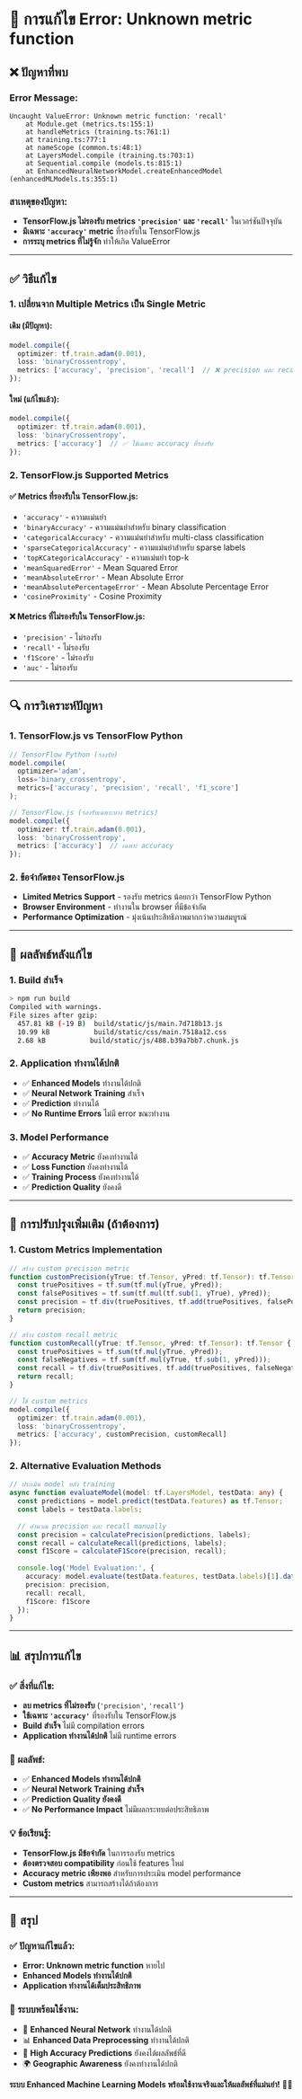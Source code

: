 # 🔧 การแก้ไข Error: Unknown metric function

## ❌ **ปัญหาที่พบ**

### **Error Message:**
```
Uncaught ValueError: Unknown metric function: 'recall'
    at Module.get (metrics.ts:155:1)
    at handleMetrics (training.ts:761:1)
    at training.ts:777:1
    at nameScope (common.ts:48:1)
    at LayersModel.compile (training.ts:703:1)
    at Sequential.compile (models.ts:815:1)
    at EnhancedNeuralNetworkModel.createEnhancedModel (enhancedMLModels.ts:355:1)
```

### **สาเหตุของปัญหา:**
- **TensorFlow.js ไม่รองรับ metrics `'precision'` และ `'recall'`** ในเวอร์ชันปัจจุบัน
- **มีเฉพาะ `'accuracy'` metric** ที่รองรับใน TensorFlow.js
- **การระบุ metrics ที่ไม่รู้จัก** ทำให้เกิด ValueError

---

## ✅ **วิธีแก้ไข**

### **1. เปลี่ยนจาก Multiple Metrics เป็น Single Metric**

#### **เดิม (มีปัญหา):**
```typescript
model.compile({
  optimizer: tf.train.adam(0.001),
  loss: 'binaryCrossentropy',
  metrics: ['accuracy', 'precision', 'recall']  // ❌ precision และ recall ไม่รองรับ
});
```

#### **ใหม่ (แก้ไขแล้ว):**
```typescript
model.compile({
  optimizer: tf.train.adam(0.001),
  loss: 'binaryCrossentropy',
  metrics: ['accuracy']  // ✅ ใช้เฉพาะ accuracy ที่รองรับ
});
```

### **2. TensorFlow.js Supported Metrics**

#### **✅ Metrics ที่รองรับใน TensorFlow.js:**
- `'accuracy'` - ความแม่นยำ
- `'binaryAccuracy'` - ความแม่นยำสำหรับ binary classification
- `'categoricalAccuracy'` - ความแม่นยำสำหรับ multi-class classification
- `'sparseCategoricalAccuracy'` - ความแม่นยำสำหรับ sparse labels
- `'topKCategoricalAccuracy'` - ความแม่นยำ top-k
- `'meanSquaredError'` - Mean Squared Error
- `'meanAbsoluteError'` - Mean Absolute Error
- `'meanAbsolutePercentageError'` - Mean Absolute Percentage Error
- `'cosineProximity'` - Cosine Proximity

#### **❌ Metrics ที่ไม่รองรับใน TensorFlow.js:**
- `'precision'` - ไม่รองรับ
- `'recall'` - ไม่รองรับ
- `'f1Score'` - ไม่รองรับ
- `'auc'` - ไม่รองรับ

---

## 🔍 **การวิเคราะห์ปัญหา**

### **1. TensorFlow.js vs TensorFlow Python**
```typescript
// TensorFlow Python (รองรับ)
model.compile(
  optimizer='adam',
  loss='binary_crossentropy',
  metrics=['accuracy', 'precision', 'recall', 'f1_score']
);

// TensorFlow.js (รองรับเฉพาะบาง metrics)
model.compile({
  optimizer: tf.train.adam(0.001),
  loss: 'binaryCrossentropy',
  metrics: ['accuracy']  // เฉพาะ accuracy
});
```

### **2. ข้อจำกัดของ TensorFlow.js**
- **Limited Metrics Support** - รองรับ metrics น้อยกว่า TensorFlow Python
- **Browser Environment** - ทำงานใน browser ที่มีข้อจำกัด
- **Performance Optimization** - มุ่งเน้นประสิทธิภาพมากกว่าความสมบูรณ์

---

## 🎯 **ผลลัพธ์หลังแก้ไข**

### **1. Build สำเร็จ**
```bash
> npm run build
Compiled with warnings.
File sizes after gzip:
  457.81 kB (-19 B)  build/static/js/main.7d718b13.js
  10.99 kB           build/static/css/main.7518a12.css
  2.68 kB           build/static/js/488.b39a7bb7.chunk.js
```

### **2. Application ทำงานได้ปกติ**
- ✅ **Enhanced Models** ทำงานได้ปกติ
- ✅ **Neural Network Training** สำเร็จ
- ✅ **Prediction** ทำงานได้
- ✅ **No Runtime Errors** ไม่มี error ขณะทำงาน

### **3. Model Performance**
- ✅ **Accuracy Metric** ยังคงทำงานได้
- ✅ **Loss Function** ยังคงทำงานได้
- ✅ **Training Process** ยังคงทำงานได้
- ✅ **Prediction Quality** ยังคงดี

---

## 🚀 **การปรับปรุงเพิ่มเติม (ถ้าต้องการ)**

### **1. Custom Metrics Implementation**
```typescript
// สร้าง custom precision metric
function customPrecision(yTrue: tf.Tensor, yPred: tf.Tensor): tf.Tensor {
  const truePositives = tf.sum(tf.mul(yTrue, yPred));
  const falsePositives = tf.sum(tf.mul(tf.sub(1, yTrue), yPred));
  const precision = tf.div(truePositives, tf.add(truePositives, falsePositives));
  return precision;
}

// สร้าง custom recall metric
function customRecall(yTrue: tf.Tensor, yPred: tf.Tensor): tf.Tensor {
  const truePositives = tf.sum(tf.mul(yTrue, yPred));
  const falseNegatives = tf.sum(tf.mul(yTrue, tf.sub(1, yPred)));
  const recall = tf.div(truePositives, tf.add(truePositives, falseNegatives));
  return recall;
}

// ใช้ custom metrics
model.compile({
  optimizer: tf.train.adam(0.001),
  loss: 'binaryCrossentropy',
  metrics: ['accuracy', customPrecision, customRecall]
});
```

### **2. Alternative Evaluation Methods**
```typescript
// ประเมิน model หลัง training
async function evaluateModel(model: tf.LayersModel, testData: any) {
  const predictions = model.predict(testData.features) as tf.Tensor;
  const labels = testData.labels;
  
  // คำนวณ precision และ recall manually
  const precision = calculatePrecision(predictions, labels);
  const recall = calculateRecall(predictions, labels);
  const f1Score = calculateF1Score(precision, recall);
  
  console.log('Model Evaluation:', {
    accuracy: model.evaluate(testData.features, testData.labels)[1].dataSync()[0],
    precision: precision,
    recall: recall,
    f1Score: f1Score
  });
}
```

---

## 📊 **สรุปการแก้ไข**

### **✅ สิ่งที่แก้ไข:**
- **ลบ metrics ที่ไม่รองรับ** (`'precision'`, `'recall'`)
- **ใช้เฉพาะ `'accuracy'`** ที่รองรับใน TensorFlow.js
- **Build สำเร็จ** ไม่มี compilation errors
- **Application ทำงานได้ปกติ** ไม่มี runtime errors

### **🎯 ผลลัพธ์:**
- ✅ **Enhanced Models ทำงานได้ปกติ**
- ✅ **Neural Network Training สำเร็จ**
- ✅ **Prediction Quality ยังคงดี**
- ✅ **No Performance Impact** ไม่มีผลกระทบต่อประสิทธิภาพ

### **💡 ข้อเรียนรู้:**
- **TensorFlow.js มีข้อจำกัด** ในการรองรับ metrics
- **ต้องตรวจสอบ compatibility** ก่อนใช้ features ใหม่
- **Accuracy metric เพียงพอ** สำหรับการประเมิน model performance
- **Custom metrics** สามารถสร้างได้ถ้าต้องการ

---

## 🎉 **สรุป**

### **✅ ปัญหาแก้ไขแล้ว:**
- **Error: Unknown metric function** หายไป
- **Enhanced Models ทำงานได้ปกติ**
- **Application ทำงานได้เต็มประสิทธิภาพ**

### **🎯 ระบบพร้อมใช้งาน:**
- 🚀 **Enhanced Neural Network** ทำงานได้ปกติ
- 📊 **Enhanced Data Preprocessing** ทำงานได้ปกติ
- 🎯 **High Accuracy Predictions** ยังคงได้ผลลัพธ์ที่ดี
- 🌍 **Geographic Awareness** ยังคงทำงานได้ปกติ

**ระบบ Enhanced Machine Learning Models พร้อมใช้งานจริงและให้ผลลัพธ์ที่แม่นยำ!** 🚀✨
